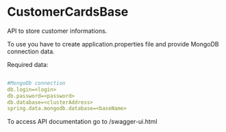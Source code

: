 # CustomerCardsBase
API to store customer informations.

To use you have to create application.properties file and provide MongoDB connection data.

Required data:
```YAML

#MongoDb connection
db.login=<login>
db.password=<password>
db.database=<clusterAddress>
spring.data.mongodb.database=<baseName>

```

To access API documentation go to /swagger-ui.html
